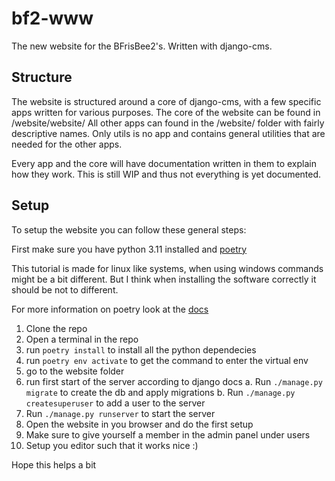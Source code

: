 # bf2-www

The new website for the BFrisBee2's. Written with django-cms.

Structure
----------

The website is structured around a core of django-cms, with a few specific apps written for various purposes.
The core of the website can be found in /website/website/
All other apps can found in the /website/ folder with fairly descriptive names. Only utils is no app and contains 
general utilities that are needed for the other apps.

Every app and the core will have documentation written in them to explain how they work. This is still WIP and thus
not everything is yet documented.

Setup
----------

To setup the website you can follow these general steps:

First make sure you have python 3.11 installed and [poetry](https://python-poetry.org/)

This tutorial is made for linux like systems, when using windows commands might be a bit different. But I think when installing the software correctly it should be not to different.

For more information on poetry look at the [docs](https://python-poetry.org/docs/basic-usage/)

1. Clone the repo
2. Open a terminal in the repo
3. run `poetry install` to install all the python dependecies
4. run `poetry env activate` to  get the command to enter the virtual env
5. go to the website folder
6. run first start of the server according to django docs
  a. Run `./manage.py migrate` to create the db and apply migrations
  b. Run `./manage.py createsuperuser` to add a user to the server
7. Run `./manage.py runserver` to start the server
8. Open the website in you browser and do the first setup
9. Make sure to give yourself a member in the admin panel under users
10. Setup you editor such that it works nice :)

Hope this helps a bit
